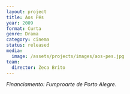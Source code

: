 ```yaml
---
layout: project
title: Aos Pés
year: 2009
format: Curta
genre: Drama
category: cinema
status: released
media:
  image: /assets/projects/images/aos-pes.jpg
team:
  director: Zeca Brito
---
```


_Financiamento: Fumproarte de Porto Alegre._
